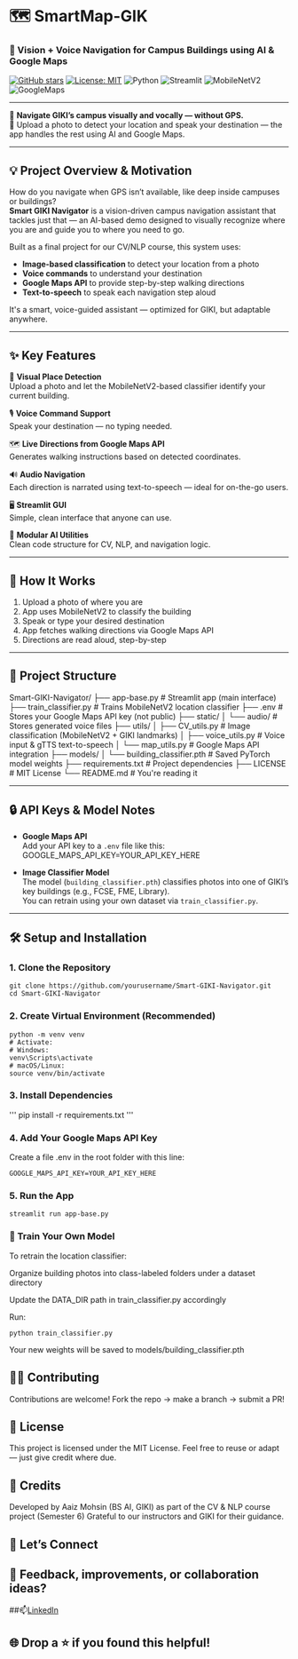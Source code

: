 # 🗺️ SmartMap-GIK 
### 🎯 Vision + Voice Navigation for Campus Buildings using AI & Google Maps  

[![GitHub stars](https://img.shields.io/github/stars/Aaiz-Am17/SmartMap-GIKI?style=social)](https://github.com/Aaiz-Am17/SmartMap-GIKI/stargazers)
[![License: MIT](https://img.shields.io/badge/License-MIT-blue.svg)](./LICENSE)
![Python](https://img.shields.io/badge/Made%20with-Python-3776AB?logo=python&logoColor=white)
![Streamlit](https://img.shields.io/badge/Built%20with-Streamlit-FF4B4B?logo=streamlit&logoColor=white)
![MobileNetV2](https://img.shields.io/badge/MobileNetV2-Image%20Classification-success?logo=pytorch)
![GoogleMaps](https://img.shields.io/badge/API-Google%20Maps-blue?logo=googlemaps)

---

🎯 **Navigate GIKI’s campus visually and vocally — without GPS.**  
📍 Upload a photo to detect your location and speak your destination — the app handles the rest using AI and Google Maps.

---

## 💡 Project Overview & Motivation
  
How do you navigate when GPS isn’t available, like deep inside campuses or buildings?  
**Smart GIKI Navigator** is a vision-driven campus navigation assistant that tackles just that — an AI-based demo designed to visually recognize where you are and guide you to where you need to go.

Built as a final project for our CV/NLP course, this system uses:
- **Image-based classification** to detect your location from a photo  
- **Voice commands** to understand your destination  
- **Google Maps API** to provide step-by-step walking directions  
- **Text-to-speech** to speak each navigation step aloud

It's a smart, voice-guided assistant — optimized for GIKI, but adaptable anywhere.

---

## ✨ Key Features

📸 **Visual Place Detection**  
Upload a photo and let the MobileNetV2-based classifier identify your current building.

🎙️ **Voice Command Support**  
Speak your destination — no typing needed.

🗺️ **Live Directions from Google Maps API**  
Generates walking instructions based on detected coordinates.

🔊 **Audio Navigation**  
Each direction is narrated using text-to-speech — ideal for on-the-go users.

🖥️ **Streamlit GUI**  
Simple, clean interface that anyone can use.

🧠 **Modular AI Utilities**  
Clean code structure for CV, NLP, and navigation logic.

---

## 🚀 How It Works

1. Upload a photo of where you are
2. App uses MobileNetV2 to classify the building
3. Speak or type your desired destination
4. App fetches walking directions via Google Maps API
5. Directions are read aloud, step-by-step

---

## 📁 Project Structure

Smart-GIKI-Navigator/
├── app-base.py # Streamlit app (main interface)
├── train_classifier.py # Trains MobileNetV2 location classifier
├── .env # Stores your Google Maps API key (not public)
├── static/
│ └── audio/ # Stores generated voice files
├── utils/
│ ├── CV_utils.py # Image classification (MobileNetV2 + GIKI landmarks)
│ ├── voice_utils.py # Voice input & gTTS text-to-speech
│ └── map_utils.py # Google Maps API integration
├── models/
│ └── building_classifier.pth # Saved PyTorch model weights
├── requirements.txt # Project dependencies
├── LICENSE # MIT License
└── README.md # You're reading it


---


## 🔒 API Keys & Model Notes  

- **Google Maps API**  
  Add your API key to a `.env` file like this:  
GOOGLE_MAPS_API_KEY=YOUR_API_KEY_HERE


- **Image Classifier Model**  
The model (`building_classifier.pth`) classifies photos into one of GIKI’s key buildings (e.g., FCSE, FME, Library).  
You can retrain using your own dataset via `train_classifier.py`.

---

## 🛠️ Setup and Installation  

### 1. Clone the Repository  
```
git clone https://github.com/yourusername/Smart-GIKI-Navigator.git
cd Smart-GIKI-Navigator
```
### 2. Create Virtual Environment (Recommended)
```
python -m venv venv
# Activate:
# Windows:
venv\Scripts\activate
# macOS/Linux:
source venv/bin/activate
```
### 3. Install Dependencies
'''
pip install -r requirements.txt
'''
### 4. Add Your Google Maps API Key
Create a file .env in the root folder with this line:
```
GOOGLE_MAPS_API_KEY=YOUR_API_KEY_HERE
```
### 5. Run the App
```
streamlit run app-base.py
```
### 🧪 Train Your Own Model
To retrain the location classifier:

Organize building photos into class-labeled folders under a dataset directory

Update the DATA_DIR path in train_classifier.py accordingly

Run:
```
python train_classifier.py
```
Your new weights will be saved to models/building_classifier.pth

## 🙋‍♂️ Contributing
Contributions are welcome!
Fork the repo → make a branch → submit a PR!

## 📜 License
This project is licensed under the MIT License.
Feel free to reuse or adapt — just give credit where due.

## 👥 Credits
Developed by Aaiz Mohsin (BS AI, GIKI) as part of the CV & NLP course project (Semester 6)
Grateful to our instructors and GIKI for their guidance.

## 🤝 Let’s Connect
## 💬 Feedback, improvements, or collaboration ideas?
##📫[LinkedIn](https://www.linkedin.com/in/aaizmohsin)
## 🌐 Drop a ⭐ if you found this helpful!


